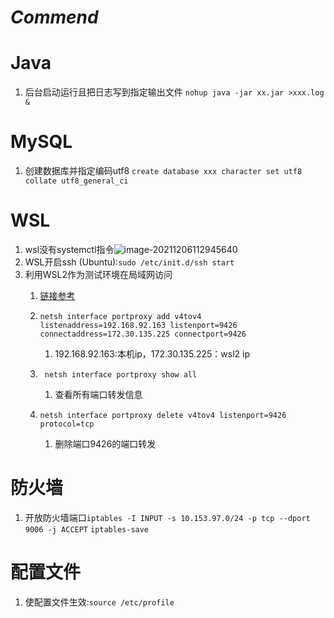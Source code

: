 # *Commend*



# Java

1. 后台启动运行且把日志写到指定输出文件 `nohup java -jar xx.jar >xxx.log &`

# MySQL

1. 创建数据库并指定编码utf8 `create database xxx character set utf8 collate utf8_general_ci`







# WSL

1. wsl没有systemctl指令![image-20211206112945640](https://gitee.com/iceRabbit1999/forimage/raw/master/blog/wsl_service.png)
1. WSL开启ssh (Ubuntu):`sudo /etc/init.d/ssh start`
1. 利用WSL2作为测试环境在局域网访问
   1. [链接参考](https://blog.csdn.net/cf313995/article/details/108871531)

   1. `netsh interface portproxy add v4tov4 listenaddress=192.168.92.163 listenport=9426 connectaddress=172.30.135.225 connectport=9426`
      1. 192.168.92.163:本机ip，172.30.135.225：wsl2 ip

   1. ` netsh interface portproxy show all`
      1. 查看所有端口转发信息

   1. `netsh interface portproxy delete v4tov4 listenport=9426 protocol=tcp`
      1. 删除端口9426的端口转发





# 防火墙

1. 开放防火墙端口`iptables -I INPUT -s 10.153.97.0/24 -p tcp --dport 9006 -j ACCEPT` `iptables-save`



# 配置文件 

1. 使配置文件生效:`source /etc/profile`
